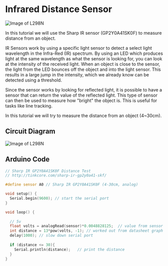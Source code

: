 # Infrared Distance Sensor

![Image of L298N](./Images/IR-proximity-sensor)

In this tutorial we will use the Sharp IR sensor (GP2Y0A41SK0F) to measure distance from an object.

IR Sensors work by using a specific light sensor to detect a select light wavelength in the Infra-Red (IR) spectrum. By using an LED which produces light at the same wavelength as what the sensor is looking for, you can look at the intensity of the received light. When an object is close to the sensor, the light from the LED bounces off the object and into the light sensor. This results in a large jump in the intensity, which we already know can be detected using a threshold.

Since the sensor works by looking for reflected light, it is possible to have a sensor that can return the value of the reflected light. This type of sensor can then be used to measure how "bright" the object is. This is useful for tasks like line tracking.

In this tutorial we will try to measure the distance from an object (4~30cm).

## Circuit Diagram

![Image of L298N](./Images/IR-proximity-diagram)

## Arduino Code

``` C++
// Sharp IR GP2Y0A41SK0F Distance Test
// http://tinkcore.com/sharp-ir-gp2y0a41-skf/

#define sensor A0 // Sharp IR GP2Y0A41SK0F (4-30cm, analog)

void setup() {
  Serial.begin(9600); // start the serial port
}

void loop() {
  
  // 5v
  float volts = analogRead(sensor)*0.0048828125;  // value from sensor * (5/1024)
  int distance = 13*pow(volts, -1); // worked out from datasheet graph
  delay(1000); // slow down serial port 
  
  if (distance <= 30){
    Serial.println(distance);   // print the distance
  }
}
```
